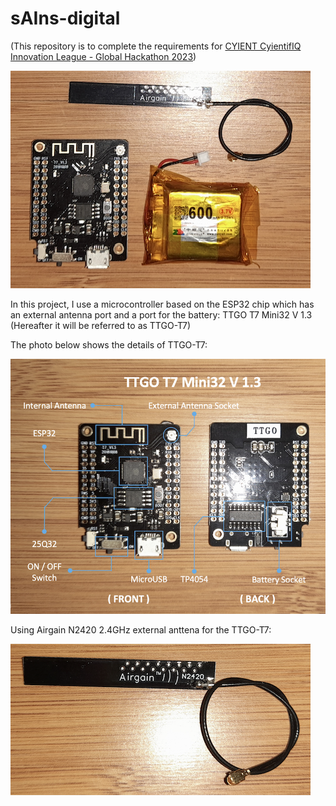 # sAIns-digital

(This repository is to complete the requirements for [CYIENT CyientifIQ Innovation League - Global Hackathon 2023](https://cyient.hackerearth.com/))

![ESP32 + External + Antenna + Battery](https://github.com/danito-net/sAIns-digital/blob/main/esp32/images/esp32-antenna-battery.png)


In this project, I use a microcontroller based on the ESP32 chip which has an external antenna port and a port for the battery: TTGO T7 Mini32 V 1.3 (Hereafter it will be referred to as TTGO-T7)


The photo below shows the details of TTGO-T7:

![TTGO T7 Mini32](https://github.com/danito-net/sAIns-digital/blob/main/esp32/images/TTGO-T7-Mini32-V13.png)


Using Airgain N2420 2.4GHz external anttena for the TTGO-T7:

![External Antenna 2.4 GHz](https://github.com/danito-net/sAIns-digital/blob/main/esp32/images/external-antenna.png)
